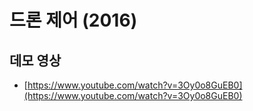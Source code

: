 # 드론 제어 (2016)

## 데모 영상
* [https://www.youtube.com/watch?v=3Oy0o8GuEB0](https://www.youtube.com/watch?v=3Oy0o8GuEB0)

